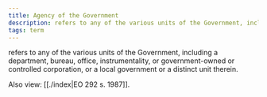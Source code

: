 ```yaml
---
title: Agency of the Government
description: refers to any of the various units of the Government, including a department, bureau, office, instrumentality, or government-owned or controlled corporation, or a local government or a distinct unit therein.
tags: term
---
```


refers to any of the various units of the Government, including a department, bureau, office, instrumentality, or government-owned or controlled corporation, or a local government or a distinct unit therein.

Also view: [[./index|EO 292 s. 1987]].